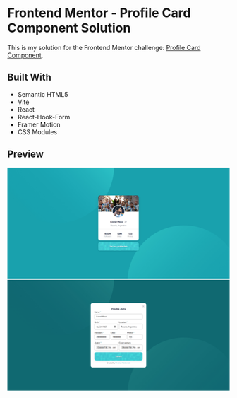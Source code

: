 # Frontend Mentor - Profile Card Component Solution

This is my solution for the Frontend Mentor challenge: [Profile Card Component](https://www.frontendmentor.io/challenges/profile-card-component-cfArpWshJ/hub).

## Built With

- Semantic HTML5
- Vite
- React
- React-Hook-Form
- Framer Motion
- CSS Modules

## Preview

![Preview 1](./preview-1.jpg)
![Preview 2](./preview-2.jpg)
